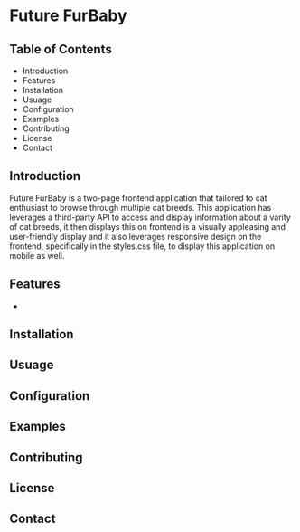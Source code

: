 # Future FurBaby 
 

## Table of Contents
- Introduction
- Features
- Installation
- Usuage
- Configuration
- Examples
- Contributing
- License
- Contact

## Introduction 
Future FurBaby is a two-page frontend application that tailored to cat enthusiast to browse through multiple cat breeds. This application has leverages a third-party API to access and display information about a varity of cat breeds, it then displays this on frontend is a visually appleasing and user-friendly display and it also leverages responsive design on the frontend, specifically in the styles.css file, to display this application on mobile as well. 

## Features 
- 

## Installation

## Usuage  

## Configuration 

## Examples 

## Contributing  

## License 

## Contact
